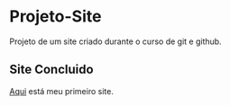 # Projeto-Site
 Projeto de um site criado durante o curso de git e github.
 ## Site Concluido
 [Aqui](https://gabrielrool.github.io/Projeto-Site/) está meu primeiro site.
